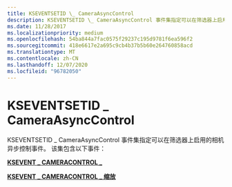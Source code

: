 ```yaml
---
title: KSEVENTSETID \_ CameraAsyncControl
description: KSEVENTSETID \_ CameraAsyncControl 事件集指定可以在筛选器上启用的相机异步控制事件。 该集由以下事件组成： KSEVENT \_ CAMERACONTROL \_ FOCUSKSEVENT \_ CAMERACONTROL \_ ZOOM。
ms.date: 11/28/2017
ms.localizationpriority: medium
ms.openlocfilehash: 54ba844a7fac0575f29237c195d9781f6ea596f2
ms.sourcegitcommit: 418e6617e2a695c9cb4b37b5b60e264760858acd
ms.translationtype: MT
ms.contentlocale: zh-CN
ms.lasthandoff: 12/07/2020
ms.locfileid: "96782050"
---
```

# <a name="kseventsetid_cameraasynccontrol"></a>KSEVENTSETID \_ CameraAsyncControl


KSEVENTSETID \_ CameraAsyncControl 事件集指定可以在筛选器上启用的相机异步控制事件。 该集包含以下事件：

[**KSEVENT \_ CAMERACONTROL \_**](ksevent-cameracontrol-focus.md)

[**KSEVENT \_ CAMERACONTROL \_ 缩放**](ksevent-cameracontrol-zoom.md)

 

 





